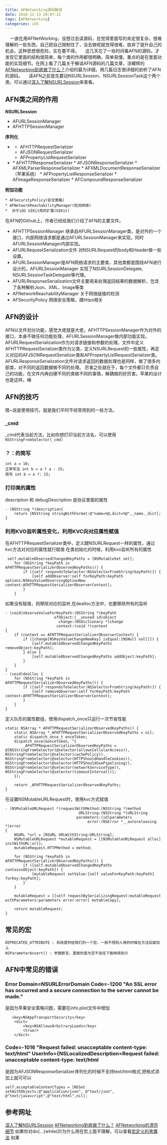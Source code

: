 ```yaml
---
title: AFNetworking源码解读
date: 2018-12-13 20:07:22
tags: [AFNetworking]
categories: iOS
---
```

&nbsp;&nbsp;&nbsp;&nbsp;一直在用AFNetWorking，没想过去读源码，总觉得里面写的肯定很复杂，很难理解的一些东西，自己把自己限制住了，没去做呢就觉得很难，放弃了提升自己的机会。这种思想很危险，实在要不得。
&nbsp;&nbsp;&nbsp;&nbsp;这几天花了一些时间看AFN的源码，才发现它里面的结构很简单，每个类的作用都很明确，简单易懂，重点的是在里面功能的实现细节。在网上看了几篇关于解读AFN源码的几篇文章，涂耀辉的[AFNetworking到底做了什么？](https://www.jianshu.com/p/856f0e26279d)介绍的最为详细，用几篇日志很详细的剖析了AFN的源码。
&nbsp;&nbsp;&nbsp;&nbsp;读AFN之前首先要动NSURLSession、NSURLSessionTask这个两个类，可以通过[深入了解NSURLSession](https://www.jianshu.com/p/94d214129d4d)来查看。
<!---more--->
##  AFN类之间的作用
**NSURLSession**
- AFURLSessionManager
- AFHTTPSessionManager

**序列化**
- <AFURLRequestSerialization>
 
    - AFHTTPRequestSerializer
    - AFJSONRequestSerializer
    - AFPropertyListRequestSerializer
     
- <AFURLResponseSerialization>
    * AFHTTPResponseSerializer
    * AFJSONResponseSerializer
    * AFXMLParserResponseSerializer
    * AFXMLDocumentResponseSerializer （苹果系统）
    * AFPropertyListResponseSerializer
    * AFImageResponseSerializer
    * AFCompoundResponseSerializer
    
**附加功能**

    * AFSecurityPolicy(安全策略)
    * AFNetworkReachabilityManager(检测网络)
    *  对于iOS UIKit库的扩展(UIKit)
     
在AFN的Github上，作者已经给我们介绍了AFN的主要文件。
* AFHTTPSessionManager 继承自AFURLSessionManager类，是对外的一个接口，内部网络请求都是通过AFURLSessionManager来实现，同时AFURLSessionManager内部实现。
* AFURLRequestSerialization文件 对NSURLRequest的body和Header做一些设置。
* AFURLSessionManager是AFN网络请求的主要类，其他类都是围绕AFN进行设计的，AFURLSessionManager 实现了NSURLSessionDelegate, NSURLSessionTaskDelegate等代理。
* AFURLResponseSerialization文件主要用来处理返回结果的数据解析，包含了各种解析Json、XML、Image等类
* AFNetworkReachabilityManager 关于网络链接的检测
* AFSecurityPolicy 网络安全策略，跟https相关

## AFN的设计
AFN以文件划分功能，感觉大佬就是大佬，AFHTTPSessionManager作为对外的接口，本身不做任何功能处理，AFURLSessionManager做内部功能实现。
AFURLRequestSerialization作为对请求链接和参数的处理，文件中定义AFHTTPRequestSerializer类作为父类，定义NSURLRequest的一些属性，再定义对应的AFJSONRequestSerializer类和AFPropertyListRequestSerializer类。AFURLResponseSerialization文件对请求返回的数据处理也是同样，做了很多内部类，对不同的返回数据做不同的处理。
厉害之处就在于，每个文件都只负责自己的功能，在文件内再创建不同的类做不同的事情，解耦做的好厉害。苹果的设计也是这样。棒

## AFN的技巧
嗯~说是使用技巧，就是我们平时不经常用到的一些方法。
### _cmd
_cmd代表当前方法，比如你想打印当前方法名，可以使用`NSStringFromSelector(_cmd)`

### ？：的简写
```
int a = 10;
正常写法 int b = a ? a : 15;
简写 int b = a ?: 15;
```
### 打印类的属性
description  和 debugDescription 是<NSObject>协议里面的属性

```
- (NSString *)description{
    return [NSString stringWithFormat:@"name=%@,dict=%@",_name,_dict];
}
```
### 利用KVO监听属性变化，利用KVC向对应属性赋值
在AFHTTPRequestSerializer类中，定义跟NSURLRequest一样的属性，通过kvc方法对对应的属性就行赋值
在类初始化的时候，利用kvo监听所有的属性
```
 self.mutableObservedChangedKeyPaths = [NSMutableSet set];
    for (NSString *keyPath in AFHTTPRequestSerializerObservedKeyPaths()) {
        if ([self respondsToSelector:NSSelectorFromString(keyPath)]) {
            [self addObserver:self forKeyPath:keyPath options:NSKeyValueObservingOptionNew context:AFHTTPRequestSerializerObserverContext];
        }
    }
```
如果没有赋值，则移除对应的监听,在dealloc方法中，也要移除所有的监听
```
- (void)observeValueForKeyPath:(NSString *)keyPath
                      ofObject:(__unused id)object
                        change:(NSDictionary *)change
                       context:(void *)context
{
    if (context == AFHTTPRequestSerializerObserverContext) {
        if ([change[NSKeyValueChangeNewKey] isEqual:[NSNull null]]) {
            [self.mutableObservedChangedKeyPaths removeObject:keyPath];
        } else {
            [self.mutableObservedChangedKeyPaths addObject:keyPath];
        }
    }
}
- (void)dealloc {
    for (NSString *keyPath in AFHTTPRequestSerializerObservedKeyPaths()) {
        if ([self respondsToSelector:NSSelectorFromString(keyPath)]) {
            [self removeObserver:self forKeyPath:keyPath context:AFHTTPRequestSerializerObserverContext];
        }
    }
}
```
定义队形的属性数组，使用dispatch_once只运行一次节省性能
```
static NSArray * AFHTTPRequestSerializerObservedKeyPaths() {
    static NSArray *_AFHTTPRequestSerializerObservedKeyPaths = nil;
    static dispatch_once_t onceToken;
    dispatch_once(&onceToken, ^{
        _AFHTTPRequestSerializerObservedKeyPaths = @[NSStringFromSelector(@selector(allowsCellularAccess)), NSStringFromSelector(@selector(cachePolicy)), NSStringFromSelector(@selector(HTTPShouldHandleCookies)), NSStringFromSelector(@selector(HTTPShouldUsePipelining)), NSStringFromSelector(@selector(networkServiceType)), NSStringFromSelector(@selector(timeoutInterval))];
    });

    return _AFHTTPRequestSerializerObservedKeyPaths;
}
```
在设置NSMutableURLRequest时，使用kvc方式赋值
```
- (NSMutableURLRequest *)requestWithMethod:(NSString *)method
                                 URLString:(NSString *)URLString
                                parameters:(id)parameters
                                     error:(NSError *__autoreleasing *)error
{
    NSURL *url = [NSURL URLWithString:URLString];
    NSMutableURLRequest *mutableRequest = [[NSMutableURLRequest alloc] initWithURL:url];
    mutableRequest.HTTPMethod = method;

    for (NSString *keyPath in AFHTTPRequestSerializerObservedKeyPaths()) {
        if ([self.mutableObservedChangedKeyPaths containsObject:keyPath]) {
            [mutableRequest setValue:[self valueForKeyPath:keyPath] forKey:keyPath];
        }
    }

    mutableRequest = [[self requestBySerializingRequest:mutableRequest withParameters:parameters error:error] mutableCopy];

	return mutableRequest;
}
```
## 常见的宏

```
DEPRECATED_ATTRIBUTE : 系统提供给我们的一个宏，一般不想别人用的时候在方法后面加上
NSParameterAssert() : 参数断言，里面的值为空不会往下面继续执行
```
## AFN中常见的错误
### Error Domain=NSURLErrorDomain Code=-1200 "An SSL error has occurred and a secure connection to the server cannot be made."

是因为苹果安全策略问题，需要在info.plist文件中增加
```
   <key>NSAppTransportSecurity</key>
    <dict>
        <key>NSAllowsArbitraryLoads</key>
        <true/>
    </dict>
```

###  Code=-1016 "Request failed: unacceptable content-type: text/html" UserInfo={NSLocalizedDescription=Request failed: unacceptable content-type: text/html
是因为AFJSONResponseSerializer序列化的时候不支持text/html格式,把格式添加上就可可以
```
self.acceptableContentTypes = [NSSet setWithObjects:@"application/json", @"text/json", @"text/javascript",@"text/html",nil];
```

## 参考网址
[深入了解NSURLSession](https://www.jianshu.com/p/94d214129d4d)
[AFNetworking到底做了什么？](https://www.jianshu.com/p/856f0e26279d)
[AFNetworking的漂亮细节](https://www.jianshu.com/p/ddf79f0763a7)
如果你对do{...}while(0)为什么用在宏上面不理解，可以查看[宏定义的黑魔法](https://onevcat.com/2014/01/black-magic-in-macro/)
如果
